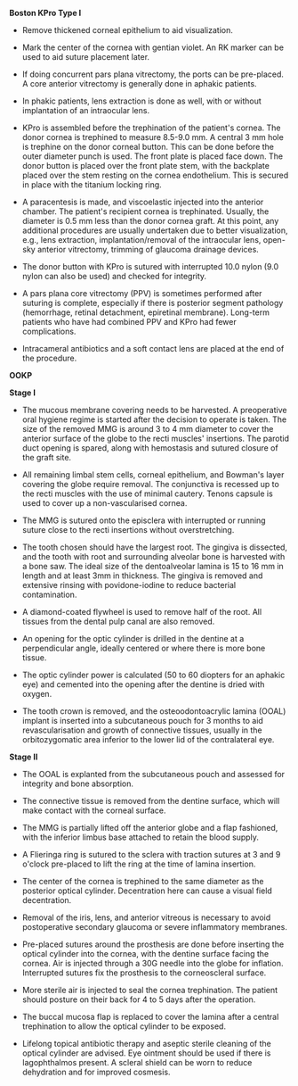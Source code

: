 **Boston KPro Type I**

- Remove thickened corneal epithelium to aid visualization.

- Mark the center of the cornea with gentian violet. An RK marker can be used to aid suture placement later.

- If doing concurrent pars plana vitrectomy, the ports can be pre-placed. A core anterior vitrectomy is generally done in aphakic patients.

- In phakic patients, lens extraction is done as well, with or without implantation of an intraocular lens.

- KPro is assembled before the trephination of the patient's cornea. The donor cornea is trephined to measure 8.5-9.0 mm. A central 3 mm hole is trephine on the donor corneal button. This can be done before the outer diameter punch is used. The front plate is placed face down. The donor button is placed over the front plate stem, with the backplate placed over the stem resting on the cornea endothelium. This is secured in place with the titanium locking ring.

- A paracentesis is made, and viscoelastic injected into the anterior chamber. The patient's recipient cornea is trephinated. Usually, the diameter is 0.5 mm less than the donor cornea graft. At this point, any additional procedures are usually undertaken due to better visualization, e.g., lens extraction, implantation/removal of the intraocular lens, open-sky anterior vitrectomy, trimming of glaucoma drainage devices.

- The donor button with KPro is sutured with interrupted 10.0 nylon (9.0 nylon can also be used) and checked for integrity.

- A pars plana core vitrectomy (PPV) is sometimes performed after suturing is complete, especially if there is posterior segment pathology (hemorrhage, retinal detachment, epiretinal membrane). Long-term patients who have had combined PPV and KPro had fewer complications.

- Intracameral antibiotics and a soft contact lens are placed at the end of the procedure.

**OOKP**

**Stage I**

- The mucous membrane covering needs to be harvested. A preoperative oral hygiene regime is started after the decision to operate is taken. The size of the removed MMG is around 3 to 4 mm diameter to cover the anterior surface of the globe to the recti muscles' insertions. The parotid duct opening is spared, along with hemostasis and sutured closure of the graft site.

- All remaining limbal stem cells, corneal epithelium, and Bowman's layer covering the globe require removal. The conjunctiva is recessed up to the recti muscles with the use of minimal cautery. Tenons capsule is used to cover up a non-vascularised cornea.

- The MMG is sutured onto the episclera with interrupted or running suture close to the recti insertions without overstretching.

- The tooth chosen should have the largest root. The gingiva is dissected, and the tooth with root and surrounding alveolar bone is harvested with a bone saw. The ideal size of the dentoalveolar lamina is 15 to 16 mm in length and at least 3mm in thickness. The gingiva is removed and extensive rinsing with povidone-iodine to reduce bacterial contamination.

- A diamond-coated flywheel is used to remove half of the root. All tissues from the dental pulp canal are also removed.

- An opening for the optic cylinder is drilled in the dentine at a perpendicular angle, ideally centered or where there is more bone tissue.

- The optic cylinder power is calculated (50 to 60 diopters for an aphakic eye) and cemented into the opening after the dentine is dried with oxygen.

- The tooth crown is removed, and the osteoodontoacrylic lamina (OOAL) implant is inserted into a subcutaneous pouch for 3 months to aid revascularisation and growth of connective tissues, usually in the orbitozygomatic area inferior to the lower lid of the contralateral eye.

**Stage II**

- The OOAL is explanted from the subcutaneous pouch and assessed for integrity and bone absorption.

- The connective tissue is removed from the dentine surface, which will make contact with the corneal surface.

- The MMG is partially lifted off the anterior globe and a flap fashioned, with the inferior limbus base attached to retain the blood supply.

- A Flieringa ring is sutured to the sclera with traction sutures at 3 and 9 o'clock pre-placed to lift the ring at the time of lamina insertion.

- The center of the cornea is trephined to the same diameter as the posterior optical cylinder. Decentration here can cause a visual field decentration.

- Removal of the iris, lens, and anterior vitreous is necessary to avoid postoperative secondary glaucoma or severe inflammatory membranes.

- Pre-placed sutures around the prosthesis are done before inserting the optical cylinder into the cornea, with the dentine surface facing the cornea. Air is injected through a 30G needle into the globe for inflation. Interrupted sutures fix the prosthesis to the corneoscleral surface.

- More sterile air is injected to seal the cornea trephination. The patient should posture on their back for 4 to 5 days after the operation.

- The buccal mucosa flap is replaced to cover the lamina after a central trephination to allow the optical cylinder to be exposed.

- Lifelong topical antibiotic therapy and aseptic sterile cleaning of the optical cylinder are advised. Eye ointment should be used if there is lagophthalmos present. A scleral shield can be worn to reduce dehydration and for improved cosmesis.
